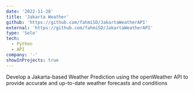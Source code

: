 ```yaml
---
date: '2022-11-28'
title: 'Jakarta Weather'
github: 'https://github.com/fahmiSD/JakartaWeatherAPI'
external: 'https://github.com/fahmiSD/JakartaWeatherAPI'
type: 'Solo'
tech:
  - Python
  - API
company: '-'
showInProjects: true
---
```


Develop a Jakarta-based Weather Prediction using the openWeather API to provide accurate and up-to-date weather forecasts and conditions
